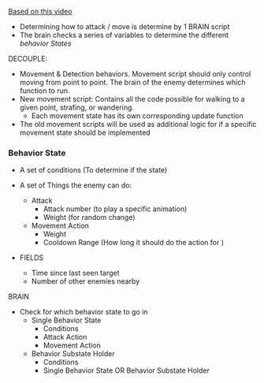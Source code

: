 [Based on this video](https://youtu.be/-Ts9xF9Owe0?si=4c4MbWk_C0yvd2iy&t=492)

- Determining how to attack / move is determine by 1 BRAIN script
- The brain checks a series of variables to determine the different *behavior States*

DECOUPLE:

- Movement & Detection behaviors. Movement script should only control moving from point to point. The brain of the enemy determines which function to run.
- New movement script: Contains all the code possible for walking to a given point, strafing, or wandering.
	- Each movement state has its own corresponding update function
- The old movement scripts will be used as additional logic for if a specific movement state should be implemented

### Behavior State
- A set of conditions (To determine if the state)
- A set of Things the enemy can do:
	- Attack
		- Attack number (to play a specific animation)
		- Weight (for random change)
	- Movement Action
		- Weight
		- Cooldown Range (How long it should do the action for )

- FIELDS
	- Time since last seen target
	- Number of other enemies nearby

BRAIN

- Check for which behavior state to go in
	- Single Behavior State
		- Conditions
		- Attack Action
		- Movement Action
	- Behavior Substate Holder
		- Conditions
		- Single Behavior State OR Behavior Substate Holder
